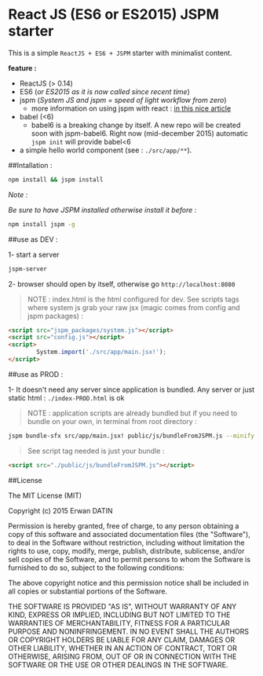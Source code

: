React JS (ES6 or ES2015) JSPM starter
=========

This is a simple `ReactJS + ES6 + JSPM` starter with minimalist content.

**feature :** 

- ReactJS (> 0.14)
- ES6 (*or ES2015 as it is now called since recent time*)
- jspm (*System JS and jspm = speed of light workflow from zero*)
  - more information on using jspm with react : [in this nice article](http://egorsmirnov.me/2015/10/11/react-and-es6-part5.html) 
- babel (<6)
  - babel6 is a breaking change by itself. A new repo will be created soon with jspm-babel6.
  Right now (mid-december 2015) automatic `jspm init` will provide babel<6
- a simple hello world component (see : `./src/app/**`).



##Intallation :

```bash
npm install && jspm install
```

*Note :*

*Be sure to have JSPM installed otherwise install it before :*
```bash
npm install jspm -g
```





##use as DEV  : 

1- start a server 
```bash
jspm-server
```
2- browser should open by itself, otherwise go `http://localhost:8080` 

>NOTE : index.html is the html configured for dev. See scripts tags where system js grab your raw jsx (magic comes from config and jspm packages) :

```html
<script src="jspm_packages/system.js"></script>
<script src="config.js"></script>
<script>
		System.import('./src/app/main.jsx!');
</script>		
``` 



##use as PROD  : 

1- It doesn't need any server since application is bundled. Any server or just static html : `./index-PROD.html` is ok


>NOTE : application scripts are already bundled but if you need to bundle on your own, in terminal from root directory :

```bash
jspm bundle-sfx src/app/main.jsx! public/js/bundleFromJSPM.js --minify
```

>See script tag needed is just your bundle :

```html
<script src="./public/js/bundleFromJSPM.js"></script>
``` 


##License

The MIT License (MIT)

Copyright (c) 2015 Erwan DATIN

Permission is hereby granted, free of charge, to any person obtaining a copy
of this software and associated documentation files (the "Software"), to deal
in the Software without restriction, including without limitation the rights
to use, copy, modify, merge, publish, distribute, sublicense, and/or sell
copies of the Software, and to permit persons to whom the Software is
furnished to do so, subject to the following conditions:

The above copyright notice and this permission notice shall be included in
all copies or substantial portions of the Software.

THE SOFTWARE IS PROVIDED "AS IS", WITHOUT WARRANTY OF ANY KIND, EXPRESS OR
IMPLIED, INCLUDING BUT NOT LIMITED TO THE WARRANTIES OF MERCHANTABILITY,
FITNESS FOR A PARTICULAR PURPOSE AND NONINFRINGEMENT. IN NO EVENT SHALL THE
AUTHORS OR COPYRIGHT HOLDERS BE LIABLE FOR ANY CLAIM, DAMAGES OR OTHER
LIABILITY, WHETHER IN AN ACTION OF CONTRACT, TORT OR OTHERWISE, ARISING FROM,
OUT OF OR IN CONNECTION WITH THE SOFTWARE OR THE USE OR OTHER DEALINGS IN
THE SOFTWARE.
